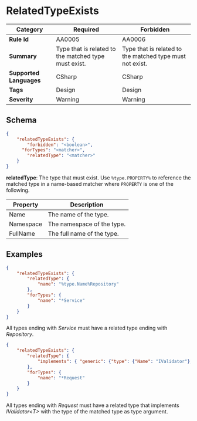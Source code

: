﻿# RelatedTypeExists


| Category                | Required                                             | Forbidden                                                |
|-------------------------|------------------------------------------------------|----------------------------------------------------------|
| **Rule Id**             | AA0005                                               | AA0006                                                   |
| **Summary**             | Type that is related to the matched type must exist. | Type that is related to the matched type must not exist. |
| **Supported Languages** | CSharp                                               | CSharp                                                   |
| **Tags**                | Design                                               | Design                                                   |
| **Severity**            | Warning                                              | Warning                                                  |

## Schema
    
```json
{
    "relatedTypeExists": {
        "forbidden": "<boolean>",
      "forTypes": "<matcher>",
        "relatedType": "<matcher>"
    }
}
```

**relatedType**: The type that must exist.
Use `%type.PROPERTY%` to reference the matched type in a name-based matcher where `PROPERTY` is one of the following.

| Property  | Description                  |
|-----------|------------------------------|
| Name      | The name of the type.        |
| Namespace | The namespace of the type.   |
| FullName  | The full name of the type.   |

## Examples

```json
{
    "relatedTypeExists": {
        "relatedType": {
            "name": "%type.Name%Repository"
        },
        "forTypes": {
            "name": "*Service"
        }
    }
}
```

All types ending with *Service* must have a related type ending with *Repository*.

```json
{
    "relatedTypeExists": {
        "relatedType": {
            "implements": { "generic": {"type": {"Name": "IValidator"}, "typeArguments": [{ "fullName": "%type.FullName%"}] } }
        },
        "forTypes": {
            "name": "*Request"
        }
    }
}
```

All types ending with *Request* must have a related type that implements *IValidator&lt;T&gt;* with the type of the matched type as type argument.


